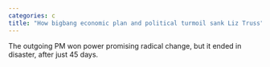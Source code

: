 ```yaml
---
categories: c
title: "How bigbang economic plan and political turmoil sank Liz Truss"
---
```

The outgoing PM won power promising radical change, but it ended in disaster, after just 45 days.